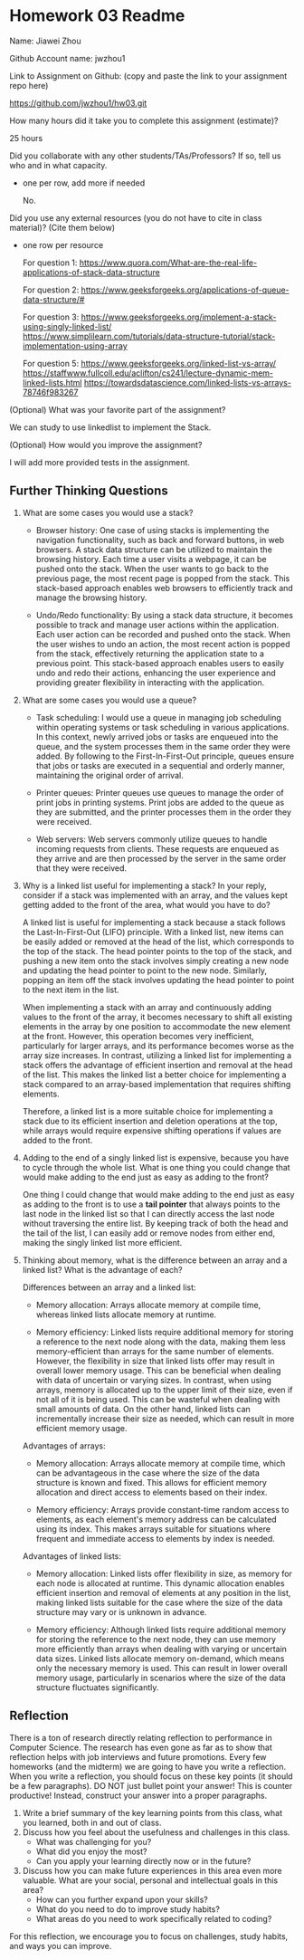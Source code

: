 # Homework 03 Readme
Name: Jiawei Zhou

Github Account name: jwzhou1

Link to Assignment on Github: (copy and paste the link to your assignment repo here)

   https://github.com/jwzhou1/hw03.git

How many hours did it take you to complete this assignment (estimate)? 

   25 hours

Did you collaborate with any other students/TAs/Professors? If so, tell us who and in what capacity.  
- one per row, add more if needed

   No.

Did you use any external resources (you do not have to cite in class material)? (Cite them below)  
- one row per resource

   For question 1:
   https://www.quora.com/What-are-the-real-life-applications-of-stack-data-structure

   For question 2:
   https://www.geeksforgeeks.org/applications-of-queue-data-structure/#

   For question 3:
   https://www.geeksforgeeks.org/implement-a-stack-using-singly-linked-list/  
   https://www.simplilearn.com/tutorials/data-structure-tutorial/stack-implementation-using-array

   For question 5:
   https://www.geeksforgeeks.org/linked-list-vs-array/  
   https://staffwww.fullcoll.edu/aclifton/cs241/lecture-dynamic-mem-linked-lists.html
   https://towardsdatascience.com/linked-lists-vs-arrays-78746f983267


(Optional) What was your favorite part of the assignment? 

   We can study to use linkedlist to implement the Stack.

(Optional) How would you improve the assignment? 

   I will add more provided tests in the assignment.

## Further Thinking Questions

1. What are some cases you would use a stack?

   * Browser history: One case of using stacks is implementing the navigation functionality, such as back and forward buttons, in web browsers. A stack data structure can be utilized to maintain the browsing history. Each time a user visits a webpage, it can be pushed onto the stack. When the user wants to go back to the previous page, the most recent page is popped from the stack. This stack-based approach enables web browsers to efficiently track and manage the browsing history.

   * Undo/Redo functionality: By using a stack data structure, it becomes possible to track and manage user actions within the application. Each user action can be recorded and pushed onto the stack. When the user wishes to undo an action, the most recent action is popped from the stack, effectively returning the application state to a previous point. This stack-based approach enables users to easily undo and redo their actions, enhancing the user experience and providing greater flexibility in interacting with the application.


2. What are some cases you would use a queue?

   * Task scheduling: I would use a queue in managing job scheduling within operating systems or task scheduling in various applications. In this context, newly arrived jobs or tasks are enqueued into the queue, and the system processes them in the same order they were added. By following to the First-In-First-Out principle, queues ensure that jobs or tasks are executed in a sequential and orderly manner, maintaining the original order of arrival.

   * Printer queues: Printer queues use queues to manage the order of print jobs in printing systems. Print jobs are added to the queue as they are submitted, and the printer processes them in the order they were received.

   * Web servers: Web servers commonly utilize queues to handle incoming requests from clients. These requests are enqueued as they arrive and are then processed by the server in the same order that they were received.


3. Why is a linked list useful for implementing a stack? In your reply, consider if a stack was implemented with an array, and the values kept getting added to the front of the area, what would you have to do?

   A linked list is useful for implementing a stack because a stack follows the Last-In-First-Out (LIFO) principle. With a linked list, new items can be easily added or removed at the head of the list, which corresponds to the top of the stack. The head pointer points to the top of the stack, and pushing a new item onto the stack involves simply creating a new node and updating the head pointer to point to the new node. Similarly, popping an item off the stack involves updating the head pointer to point to the next item in the list.

   When implementing a stack with an array and continuously adding values to the front of the array, it becomes necessary to shift all existing elements in the array by one position to accommodate the new element at the front. However, this operation becomes very inefficient, particularly for larger arrays, and its performance becomes worse as the array size increases. In contrast, utilizing a linked list for implementing a stack offers the advantage of efficient insertion and removal at the head of the list. This makes the linked list a better choice for implementing a stack compared to an array-based implementation that requires shifting elements.

   Therefore, a linked list is a more suitable choice for implementing a stack due to its efficient insertion and deletion operations at the top, while arrays would require expensive shifting operations if values are added to the front.


4. Adding to the end of a singly linked list is expensive, because you have to cycle through the whole list. What is one thing you could change that would make adding to the end just as easy as adding to the front?

   One thing I could change that would make adding to the end just as easy as adding to the front is to use a **tail pointer** that always points to the last node in the linked list so that I can directly access the last node without traversing the entire list. By keeping track of both the head and the tail of the list, I can easily add or remove nodes from either end, making the singly linked list more efficient.

5. Thinking about memory, what is the difference between an array and a linked list? What is the advantage of each?

   Differences between an array and a linked list:

   * Memory allocation: Arrays allocate memory at compile time, whereas linked lists allocate memory at runtime.

   * Memory efficiency: Linked lists require additional memory for storing a reference to the next node along with the data, making them less memory-efficient than arrays for the same number of elements. However, the flexibility in size that linked lists offer may result in overall lower memory usage. This can be beneficial when dealing with data of uncertain or varying sizes.
   In contrast, when using arrays, memory is allocated up to the upper limit of their size, even if not all of it is being used. This can be wasteful when dealing with small amounts of data. On the other hand, linked lists can incrementally increase their size as needed, which can result in more efficient memory usage.

   Advantages of arrays:

   * Memory allocation: Arrays allocate memory at compile time, which can be advantageous in the case where the size of the data structure is known and fixed. This allows for efficient memory allocation and direct access to elements based on their index.

   * Memory efficiency: Arrays provide constant-time random access to elements, as each element's memory address can be calculated using its index. This makes arrays suitable for situations where frequent and immediate access to elements by index is needed.

   Advantages of linked lists:

   * Memory allocation: Linked lists offer flexibility in size, as memory for each node is allocated at runtime. This dynamic allocation enables efficient insertion and removal of elements at any position in the list, making linked lists suitable for the case where the size of the data structure may vary or is unknown in advance.

   * Memory efficiency: Although linked lists require additional memory for storing the reference to the next node, they can use memory more efficiently than arrays when dealing with varying or uncertain data sizes. Linked lists allocate memory on-demand, which means only the necessary memory is used. This can result in lower overall memory usage, particularly in scenarios where the size of the data structure fluctuates significantly.

## Reflection

There is a ton of research directly relating reflection to performance in Computer Science. The research has even gone as far as to show that reflection helps with job interviews and future promotions. Every few homeworks (and the midterm) we are going to have you write a reflection. When you write a reflection, you should focus on these key points (it should be a few paragraphs). DO NOT just bullet point your answer! This is counter productive! Instead, construct your answer into a proper paragraphs. 

1. Write a brief summary of the key learning points from this class, what you learned, both in and out of class.
2. Discuss how you feel about the usefulness and challenges in this class.
   * What was challenging for you?
   * What did you enjoy the most?
   * Can you apply your learning directly now or in the future?
3. Discuss how you can make future experiences in this area even more valuable. What are your social, personal and intellectual goals in this area?
   * How can you further expand upon your skills?
   * What do you need to do to improve study habits?
   * What areas do you need to work specifically related to coding?

For this reflection, we encourage you to focus on challenges, study habits, and ways you can improve. 